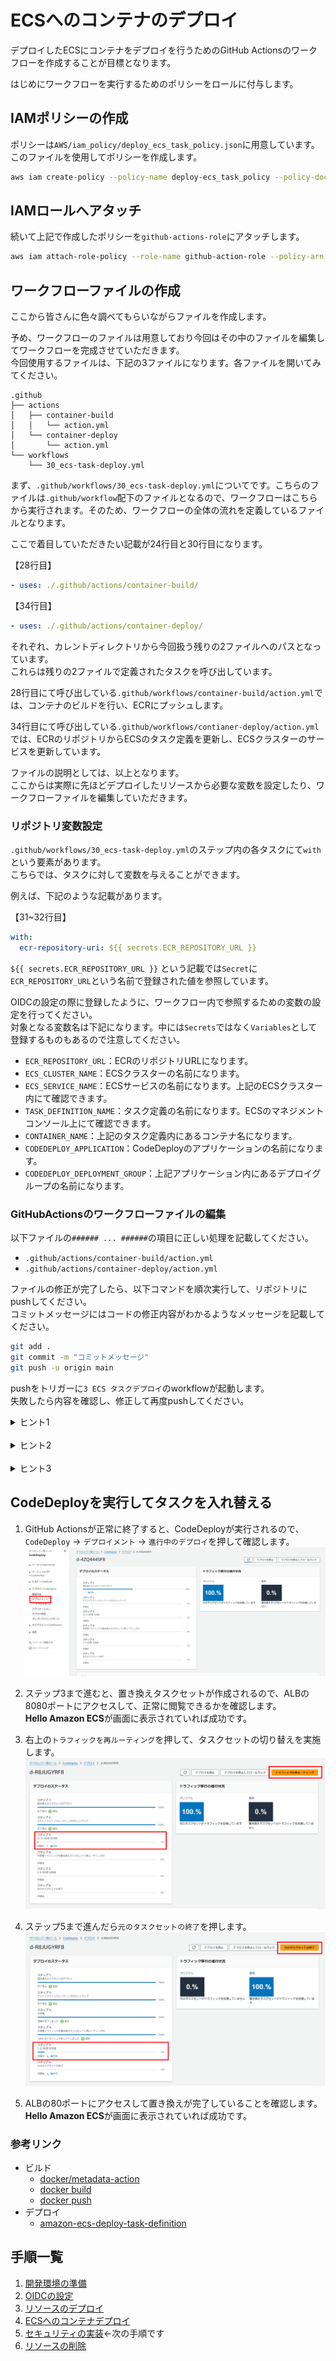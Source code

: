 # ECSへのコンテナのデプロイ

デプロイしたECSにコンテナをデプロイを行うためのGitHub Actionsのワークフローを作成することが目標となります。

はじめにワークフローを実行するためのポリシーをロールに付与します。

## IAMポリシーの作成

ポリシーは`AWS/iam_policy/deploy_ecs_task_policy.json`に用意しています。
このファイルを使用してポリシーを作成します。

```bash
aws iam create-policy --policy-name deploy-ecs_task_policy --policy-document file://AWS/iam_policy/deploy_ecs_task_policy.json
```

## IAMロールへアタッチ

続いて上記で作成したポリシーを`github-actions-role`にアタッチします。

```bash
aws iam attach-role-policy --role-name github-action-role --policy-arn arn:aws:iam::${AWS_ID}:policy/deploy_ecs_task_policy
```

## ワークフローファイルの作成

ここから皆さんに色々調べてもらいながらファイルを作成します。

予め、ワークフローのファイルは用意しており今回はその中のファイルを編集してワークフローを完成させていただきます。  
今回使用するファイルは、下記の3ファイルになります。各ファイルを開いてみてください。  

```text
.github
├── actions
│   ├── container-build
│   │   └── action.yml
│   └── container-deploy
│       └── action.yml
└── workflows
    └── 30_ecs-task-deploy.yml
```

まず、`.github/workflows/30_ecs-task-deploy.yml`についてです。こちらのファイルは`.github/workflow`配下のファイルとなるので、ワークフローはこちらから実行されます。そのため、ワークフローの全体の流れを定義しているファイルとなります。  

ここで着目していただきたい記載が24行目と30行目になります。

【28行目】

```yaml
- uses: ./.github/actions/container-build/
```

【34行目】

```yaml
- uses: ./.github/actions/container-deploy/
```

それぞれ、カレントディレクトリから今回扱う残りの2ファイルへのパスとなっています。  
これらは残りの2ファイルで定義されたタスクを呼び出しています。

28行目にて呼び出している`.github/workflows/container-build/action.yml`では、コンテナのビルドを行い、ECRにプッシュします。

34行目にて呼び出している`.github/workflows/contianer-deploy/action.yml`では、ECRのリポジトリからECSのタスク定義を更新し、ECSクラスターのサービスを更新しています。

ファイルの説明としては、以上となります。  
ここからは実際に先ほどデプロイしたリソースから必要な変数を設定したり、ワークフローファイルを編集していただきます。

### リポジトリ変数設定

`.github/workflows/30_ecs-task-deploy.yml`のステップ内の各タスクにて`with`という要素があります。  
こちらでは、タスクに対して変数を与えることができます。

例えば、下記のような記載があります。

【31~32行目】

```yaml
with:
  ecr-repository-uri: ${{ secrets.ECR_REPOSITORY_URL }}
```

`${{ secrets.ECR_REPOSITORY_URL }}` という記載では`Secret`に`ECR_REPOSITORY_URL`という名前で登録された値を参照しています。

OIDCの設定の際に登録したように、ワークフロー内で参照するための変数の設定を行ってください。  
対象となる変数名は下記になります。中には`Secrets`ではなく`Variables`として登録するものもあるので注意してください。  

- `ECR_REPOSITORY_URL`：ECRのリポジトリURLになります。
- `ECS_CLUSTER_NAME`：ECSクラスターの名前になります。
- `ECS_SERVICE_NAME`：ECSサービスの名前になります。上記のECSクラスター内にて確認できます。
- `TASK_DEFINITION_NAME`：タスク定義の名前になります。ECSのマネジメントコンソール上にて確認できます。
- `CONTAINER_NAME`：上記のタスク定義内にあるコンテナ名になります。
- `CODEDEPLOY_APPLICATION`：CodeDeployのアプリケーションの名前になります。
- `CODEDEPLOY_DEPLOYMENT_GROUP`：上記アプリケーション内にあるデプロイグループの名前になります。

### GitHubActionsのワークフローファイルの編集

以下ファイルの`###### ... ######`の項目に正しい処理を記載してください。  

- `.github/actions/container-build/action.yml`
- `.github/actions/container-deploy/action.yml`

ファイルの修正が完了したら、以下コマンドを順次実行して、リポジトリにpushしてください。  
コミットメッセージにはコードの修正内容がわかるようなメッセージを記載してください。  

```bash
git add .
git commit -m "コミットメッセージ"
git push -u origin main
```

pushをトリガーに`3 ECS タスクデプロイ`のworkflowが起動します。  
失敗したら内容を確認し、修正して再度pushしてください。

<details><summary>ヒント1</summary>

dockerのビルドコマンドは以下です。  
<dockerファイルのパス>と<タグ>をそれぞれ書き換えてください。
```
docker build -f <dockerファイルのパス> -t <タグ> .
```

</details>

<br>

<details><summary>ヒント2</summary>

dockerのプッシュコマンドは以下です。
<タグ>を書き換えてください。
```
docker push <タグ>
```

</details>

<br>

<details><summary>ヒント3</summary>

`.github/workflows/30_ecs-task-deploy.yml`の`container-image`のように、以前の処理で出力した内容を利用することができます。

</details>

## CodeDeployを実行してタスクを入れ替える

1. GitHub Actionsが正常に終了すると、CodeDeployが実行されるので、`CodeDeploy` -> `デプロイメント` -> `進行中のデプロイ`を押して確認します。  
![code_deploy_01](./img/code_deploy_01.png)

2. ステップ3まで進むと、置き換えタスクセットが作成されるので、ALBの8080ポートにアクセスして、正常に閲覧できるかを確認します。  
**Hello Amazon ECS**が画面に表示されていれば成功です。

3. 右上の`トラフィックを再ルーティング`を押して、タスクセットの切り替えを実施します。
![code_deploy_02](./img/code_deploy_02.png)

4. ステップ5まで進んだら`元のタスクセットの終了`を押します。
![code_deploy_03](./img/code_deploy_03.png)

5. ALBの80ポートにアクセスして置き換えが完了していることを確認します。  
**Hello Amazon ECS**が画面に表示されていれば成功です。

### 参考リンク

- ビルド
  - [docker/metadata-action](https://github.com/docker/metadata-action)
  - [docker build](https://docs.docker.jp/engine/reference/commandline/build.html)
  - [docker push](https://docs.docker.jp/engine/reference/commandline/push.html)
- デプロイ
  - [amazon-ecs-deploy-task-definition](https://github.com/aws-actions/amazon-ecs-deploy-task-definition)

## 手順一覧

1. [開発環境の準備](../10_開発環境の準備/environment_preparation.md)
2. [OIDCの設定](../20_OIDCの設定/setting_OIDC.md)
3. [リソースのデプロイ](../30_リソースのデプロイ/deploy_resource.md)
4. [ECSへのコンテナデプロイ](../40_ECSへのコンテナデプロイ/deploy_container.md)
5. [セキュリティの実装](../50_セキュリティの実装/security_scan.md)←次の手順です
6. [リソースの削除](../60_リソースの削除/delete_resource.md)
